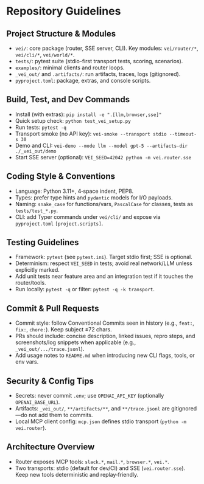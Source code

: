 # Repository Guidelines

## Project Structure & Modules
- `vei/`: core package (router, SSE server, CLI). Key modules: `vei/router/*`, `vei/cli/*`, `vei/world/*`.
- `tests/`: pytest suite (stdio-first transport tests, scoring, scenarios).
- `examples/`: minimal clients and router loops.
- `_vei_out/` and `.artifacts/`: run artifacts, traces, logs (gitignored).
- `pyproject.toml`: package, extras, and console scripts.

## Build, Test, and Dev Commands
- Install (with extras): `pip install -e ".[llm,browser,sse]"`
- Quick setup check: `python test_vei_setup.py`
- Run tests: `pytest -q`
- Transport smoke (no API key): `vei-smoke --transport stdio --timeout-s 30`
- Demo and CLI: `vei-demo --mode llm --model gpt-5 --artifacts-dir ./_vei_out/demo`
- Start SSE server (optional): `VEI_SEED=42042 python -m vei.router.sse`

## Coding Style & Conventions
- Language: Python 3.11+, 4‑space indent, PEP8.
- Types: prefer type hints and `pydantic` models for I/O payloads.
- Naming: `snake_case` for functions/vars, `PascalCase` for classes, tests as `tests/test_*.py`.
- CLI: add Typer commands under `vei/cli/` and expose via `pyproject.toml` `[project.scripts]`.

## Testing Guidelines
- Framework: `pytest` (see `pytest.ini`). Target stdio first; SSE is optional.
- Determinism: respect `VEI_SEED` in tests; avoid real network/LLM unless explicitly marked.
- Add unit tests near feature area and an integration test if it touches the router/tools.
- Run locally: `pytest -q` or filter: `pytest -q -k transport`.

## Commit & Pull Requests
- Commit style: follow Conventional Commits seen in history (e.g., `feat:`, `fix:`, `chore:`). Keep subject ≤72 chars.
- PRs should include: concise description, linked issues, repro steps, and screenshots/log snippets when applicable (e.g., `_vei_out/.../trace.jsonl`).
- Add usage notes to `README.md` when introducing new CLI flags, tools, or env vars.

## Security & Config Tips
- Secrets: never commit `.env`; use `OPENAI_API_KEY` (optionally `OPENAI_BASE_URL`).
- Artifacts: `_vei_out/`, `**/artifacts/**`, and `**/trace.jsonl` are gitignored—do not add them to commits.
- Local MCP client config: `mcp.json` defines stdio transport (`python -m vei.router`).

## Architecture Overview
- Router exposes MCP tools: `slack.*`, `mail.*`, `browser.*`, `vei.*`.
- Two transports: stdio (default for dev/CI) and SSE (`vei.router.sse`). Keep new tools deterministic and replay‑friendly.

